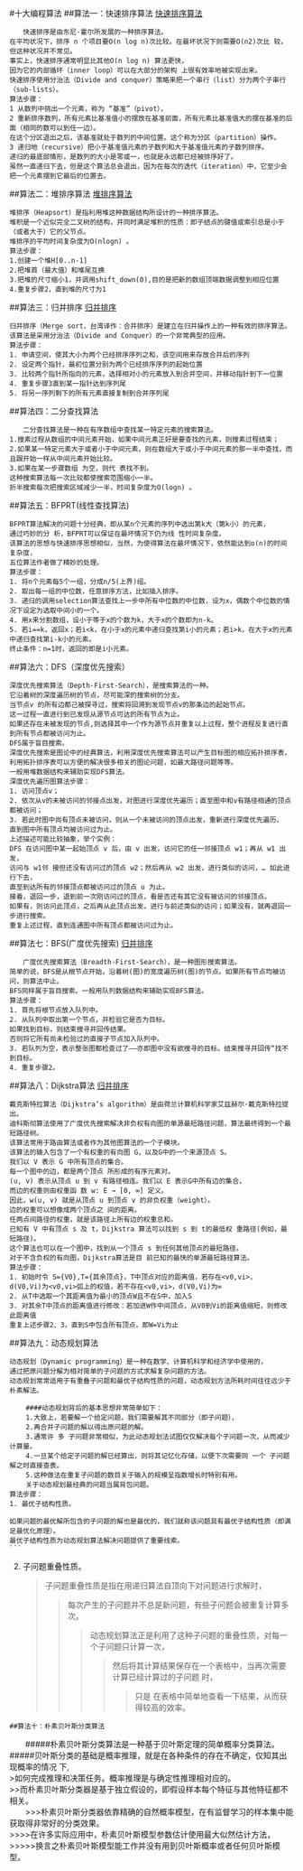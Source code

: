 #十大编程算法
##算法一：快速排序算法
[快速排序算法](#http://www.lupaworld.com/data/attachment/portal/201408/28/161353g0pvzsdbf7vab79p.gif "悬停显示")

```
　　快速排序是由东尼·霍尔所发展的一种排序算法。  
在平均状况下，排序 n 个项目要Ο(n log n)次比较。在最坏状况下则需要Ο(n2)次比 较，但这种状况并不常见。  
事实上，快速排序通常明显比其他Ο(n log n) 算法更快，  
因为它的内部循环（inner loop）可以在大部分的架构 上很有效率地被实现出来。  
快速排序使用分治法（Divide and conquer）策略来把一个串行（list）分为两个子串行（sub-lists）。  
算法步骤：  
1 从数列中挑出一个元素，称为 “基准”（pivot），  
2 重新排序数列，所有元素比基准值小的摆放在基准前面，所有元素比基准值大的摆在基准的后面（相同的数可以到任一边）。  
在这个分区退出之后，该基准就处于数列的中间位置。这个称为分区（partition）操作。  
3 递归地（recursive）把小于基准值元素的子数列和大于基准值元素的子数列排序。  
递归的最底部情形，是数列的大小是零或一，也就是永远都已经被排序好了。  
虽然一直递归下去，但是这个算法总会退出，因为在每次的迭代（iteration）中，它至少会把一个元素摆到它最后的位置去。    
```


##算法二：堆排序算法
[堆排序算法](#http://www.lupaworld.com/data/attachment/portal/201408/28/161353v3rxz8wczo70r007.gif)

```
堆排序（Heapsort）是指利用堆这种数据结构所设计的一种排序算法。  
堆积是一个近似完全二叉树的结构，并同时满足堆积的性质：即子结点的键值或索引总是小于（或者大于）它的父节点。  
堆排序的平均时间复杂度为Ο(nlogn) 。  
算法步骤：  
1.创建一个堆H[0..n-1]
2.把堆首（最大值）和堆尾互换  
3.把堆的尺寸缩小1，并调用shift_down(0),目的是把新的数组顶端数据调整到相应位置
4.重复步骤2，直到堆的尺寸为1
```


##算法三：归并排序
[归并排序](#http://www.lupaworld.com/data/attachment/portal/201408/28/161354bea714ap6ee96793.gif)
```
归并排序（Merge sort，台湾译作：合并排序）是建立在归并操作上的一种有效的排序算法。  
该算法是采用分治法（Divide and Conquer）的一个非常典型的应用。  
算法步骤：
1. 申请空间，使其大小为两个已经排序序列之和，该空间用来存放合并后的序列
2. 设定两个指针，最初位置分别为两个已经排序序列的起始位置
3. 比较两个指针所指向的元素，选择相对小的元素放入到合并空间，并移动指针到下一位置
4. 重复步骤3直到某一指针达到序列尾
5. 将另一序列剩下的所有元素直接复制到合并序列尾
```

##算法四：二分查找算法
```
　　二分查找算法是一种在有序数组中查找某一特定元素的搜索算法。  
1.搜素过程从数组的中间元素开始，如果中间元素正好是要查找的元素，则搜素过程结束；   
2.如果某一特定元素大于或者小于中间元素，则在数组大于或小于中间元素的那一半中查找，而且跟开始一样从中间元素开始比较。  
3.如果在某一步骤数组 为空，则代 表找不到。  
这种搜索算法每一次比较都使搜索范围缩小一半。   
折半搜索每次把搜索区域减少一半，时间复杂度为Ο(logn) 。
```
##算法五：BFPRT(线性查找算法)
```
BFPRT算法解决的问题十分经典，即从某n个元素的序列中选出第k大（第k小）的元素，  
通过巧妙的分 析，BFPRT可以保证在最坏情况下仍为线 性时间复杂度。  
该算法的思想与快速排序思想相似，当然，为使得算法在最坏情况下，依然能达到o(n)的时间复杂度，  
五位算法作者做了精妙的处理。
算法步骤：
1. 将n个元素每5个一组，分成n/5(上界)组。
2. 取出每一组的中位数，任意排序方法，比如插入排序。
3. 递归的调用selection算法查找上一步中所有中位数的中位数，设为x，偶数个中位数的情况下设定为选取中间小的一个。
4. 用x来分割数组，设小于等于x的个数为k，大于x的个数即为n-k。
5. 若i==k，返回x；若i<k，在小于x的元素中递归查找第i小的元素；若i>k，在大于x的元素中递归查找第i-k小的元素。
终止条件：n=1时，返回的即是i小元素。

```
##算法六：DFS（深度优先搜索）
```
深度优先搜索算法（Depth-First-Search），是搜索算法的一种。   
它沿着树的深度遍历树的节点，尽可能深的搜索树的分支。   
当节点v 的所有边都己被探寻过，搜索将回溯到发现节点v的那条边的起始节点。   
这一过程一直进行到已发现从源节点可达的所有节点为止。
如果还存在未被发现的节点,则选择其中一个作为源节点并重复以上过程，整个进程反复进行直到所有节点都被访问为止。  
DFS属于盲目搜索。
深度优先搜索是图论中的经典算法，利用深度优先搜索算法可以产生目标图的相应拓扑排序表，  
利用拓扑排序表可以方便的解决很多相关的图论问题，如最大路径问题等等。  
一般用堆数据结构来辅助实现DFS算法。
深度优先遍历图算法步骤：
1. 访问顶点v；
2. 依次从v的未被访问的邻接点出发，对图进行深度优先遍历；直至图中和v有路径相通的顶点都被访问；
3. 若此时图中尚有顶点未被访问，则从一个未被访问的顶点出发，重新进行深度优先遍历，  
直到图中所有顶点均被访问过为止。
上述描述可能比较抽象，举个实例：
DFS 在访问图中某一起始顶点 v 后，由 v 出发，访问它的任一邻接顶点 w1；再从 w1 出发，  
访问与 w1邻 接但还没有访问过的顶点 w2；然后再从 w2 出发，进行类似的访问，… 如此进行下去，  
直至到达所有的邻接顶点都被访问过的顶点 u 为止。
接着，退回一步，退到前一次刚访问过的顶点，看是否还有其它没有被访问的邻接顶点。  
如果有，则访问此顶点，之后再从此顶点出发，进行与前述类似的访问；如果没有，就再退回一步进行搜索。  
重复上述过程，直到连通图中所有顶点都被访问过为止。

```
##算法七：BFS(广度优先搜索)
[归并排序](#http://www.lupaworld.com/data/attachment/portal/201408/28/161354xdmrmz7b95utmp5p.gif)
```
　　广度优先搜索算法（Breadth-First-Search），是一种图形搜索算法。   
简单的说，BFS是从根节点开始，沿着树(图)的宽度遍历树(图)的节点。如果所有节点均被访问，则算法中止。   
BFS同样属于盲目搜索。一般用队列数据结构来辅助实现BFS算法。
算法步骤：
1. 首先将根节点放入队列中。
2. 从队列中取出第一个节点，并检验它是否为目标。  
如果找到目标，则结束搜寻并回传结果。  
否则将它所有尚未检验过的直接子节点加入队列中。  
3. 若队列为空，表示整张图都检查过了——亦即图中没有欲搜寻的目标。结束搜寻并回传“找不到目标。  
4. 重复步骤2。  
```


##算法八：Dijkstra算法
[归并排序](#http://www.lupaworld.com/data/attachment/portal/201408/28/161354v6e5yi9ziiyekry8.gif)
　　
```
戴克斯特拉算法（Dijkstra’s algorithm）是由荷兰计算机科学家艾兹赫尔·戴克斯特拉提出。   
迪科斯彻算法使用了广度优先搜索解决非负权有向图的单源最短路径问题，算法最终得到一个最短路径树。   
该算法常用于路由算法或者作为其他图算法的一个子模块。
该算法的输入包含了一个有权重的有向图 G，以及G中的一个来源顶点 S。  
我们以 V 表示 G 中所有顶点的集合。   
每一个图中的边，都是两个顶点 所形成的有序元素对。   
(u, v) 表示从顶点 u 到 v 有路径相连。我们以 E 表示G中所有边的集合，   
而边的权重则由权重函 数 w: E → [0, ∞] 定义。   
因此，w(u, v) 就是从顶点 u 到顶点 v 的非负权重（weight）。   
边的权重可以想像成两个顶点之 间的距离。   
任两点间路径的权重，就是该路径上所有边的权重总和。   
已知有 V 中有顶点 s 及 t，Dijkstra 算法可以找到 s 到 t的最低权 重路径(例如，最短路径)。  
这个算法也可以在一个图中，找到从一个顶点 s 到任何其他顶点的最短路径。   
对于不含负权的有向图，Dijkstra算法是目 前已知的最快的单源最短路径算法。
算法步骤：
1. 初始时令 S={V0},T={其余顶点}，T中顶点对应的距离值，若存在<v0,vi>，  
d(V0,Vi)为<v0,vi>弧上的权值，若不存在<v0,vi>，d(V0,Vi)为∞  
2. 从T中选取一个其距离值为最小的顶点W且不在S中，加入S  
3. 对其余T中顶点的距离值进行修改：若加进W作中间顶点，从V0到Vi的距离值缩短，则修改此距离值
重复上述步骤2、3，直到S中包含所有顶点，即W=Vi为止
```


##算法九：动态规划算法
```
动态规划（Dynamic programming）是一种在数学、计算机科学和经济学中使用的，  
通过把原问题分解为相对简单的子问题的方式求解复杂问题的方法。  
动态规划常常适用于有重叠子问题和最优子结构性质的问题，动态规划方法所耗时间往往远少于朴素解法。  

    ####动态规划背后的基本思想非常简单如下：  
	1.大致上，若要解一个给定问题，我们需要解其不同部分（即子问题），
	2.再合并子问题的解以得出原问题的解。      
    3.通常许 多 子问题非常相似，为此动态规划法试图仅仅解决每个子问题一次，从而减少计算量。  
    4.一旦某个给定子问题的解已经算出，则将其记忆化存储，以便下次需要同 一个 子问题解之时直接查表。
    5.这种做法在重复子问题的数目关于输入的规模呈指数增长时特别有用。  
    关于动态规划最经典的问题当属背包问题。  
算法步骤： 
1. 最优子结构性质。
```
	如果问题的最优解所包含的子问题的解也是最优的，我们就称该问题具有最优子结构性质（即满足最优化原理）。
	最优子结构性质为动态规划算法解决问题提供了重要线索。  
	```
2. 子问题重叠性质。
	>子问题重叠性质是指在用递归算法自顶向下对问题进行求解时，
	>>每次产生的子问题并不总是新问题，有些子问题会被重复计算多次。    
    >>>动态规划算法正是利用了这种子问题的重叠性质，对每一个子问题只计算一次，   
	>>>>然后将其计算结果保存在一个表格中，当再次需要计算已经计算过的子问题 时，   
	>>>>>只是 在表格中简单地查看一下结果，从而获得较高的效率。  
```
##算法十：朴素贝叶斯分类算法
```
　　#####朴素贝叶斯分类算法是一种基于贝叶斯定理的简单概率分类算法。  
	#####贝叶斯分类的基础是概率推理，就是在各种条件的存在不确定，仅知其出现概率的情况 下,  
	>如何完成推理和决策任务。概率推理是与确定性推理相对应的。     
	>>而朴素贝叶斯分类器是基于独立假设的，即假设样本每个特征与其他特征都不相关。  
　　>>>朴素贝叶斯分类器依靠精确的自然概率模型，在有监督学习的样本集中能获取得非常好的分类效果。   
	>>>>在许多实际应用中，朴素贝叶斯模型参数估计使用最大似然估计方法，     
	>>>>>换言之朴素贝叶斯模型能工作并没有用到贝叶斯概率或者任何贝叶斯模型。 
```